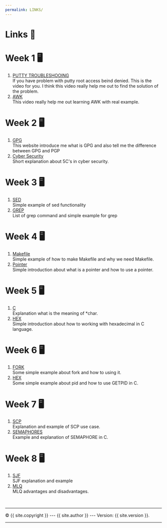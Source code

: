 ```yaml
---
permalink: LINKS/
---
```


# Links 📎

# Week 1 🖥️
1. [PUTTY TROUBLESHOOING](https://youtu.be/fySmXPg_Dc4) <br>
If you have problem with putty root access beind denied. This is the video for you. I think this video really help me out to find the solution of the problem.
2. [AWK](https://youtu.be/9YOZmI-zWok)<br>
This video really help me out learning AWK with real example.

# Week 2 🖥️
1. [GPG](https://www.goanywhere.com/blog/what-is-gpg)<br>
This website introduce me what is GPG and also tell me the difference between GPG and PGP
2. [Cyber Security](https://www.securelockandalarm.com/2022/06/22/what-are-the-5-cs-of-cyber-security/)<br>
Short explanation about 5C's in cyber security.

# Week 3 🖥️
1. [SED](https://www.geeksforgeeks.org/sed-command-in-linux-unix-with-examples/)<br>
Simple example of sed functionality
2. [GREP](https://www.geeksforgeeks.org/grep-command-in-unixlinux/)<br>
List of grep command and simple example for grep

# Week 4 🖥️
1. [Makefile](https://makefiletutorial.com/)<br>
Simple example of how to make Makefile and why we need Makefile.
2. [Pointer](https://www.geeksforgeeks.org/pointers-in-c-and-c-set-1-introduction-arithmetic-and-array/)<br>
Simple introduction about what is a pointer and how to use a pointer.

# Week 5 🖥️
1. [C](https://www.geeksforgeeks.org/char-vs-stdstring-vs-char-c/)<br>
Explanation what is the meaning of *char.
2. [HEX](https://www.includehelp.com/c/working-with-hexadecimal-values-in-c-programming-language.aspx)<br>
Simple introduction about how to working with hexadecimal in C language.

# Week 6 🖥️
1. [FORK](https://www.geeksforgeeks.org/fork-system-call/)<br>
Some simple example about fork and how to using it.
2. [HEX](https://www.geeksforgeeks.org/getppid-getpid-linux/)<br>
Some simple example about pid and how to use GETPID in C.

# Week 7 🖥️
1. [SCP](https://www.geeksforgeeks.org/scp-command-in-linux-with-examples/)<br>
Explanation and example of SCP use case.
2. [SEMAPHORES](https://www.geeksforgeeks.org/use-posix-semaphores-c/)<br>
Example and explanation of SEMAPHORE in C.

# Week 8 🖥️
1. [SJF](https://www.geeksforgeeks.org/program-for-shortest-job-first-or-sjf-cpu-scheduling-set-1-non-preemptive/)<br>
SJF explanation and example
2. [MLQ](https://www.geeksforgeeks.org/multilevel-queue-mlq-cpu-scheduling/)<br>
MLQ advantages and disadvantages.

<br>
<hr>
&copy; {{ site.copyright }} --- {{ site.author }} --- Version: {{ site.version }}.
<hr>
<br>

